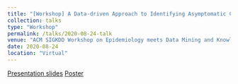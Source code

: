 ```yaml
---
title: "[Workshop] A Data-driven Approach to Identifying Asymptomatic C. diff Cases"
collection: talks
type: "Workshop"
permalink: /talks/2020-08-24-talk
venue: "ACM SIGKDD Workshop on Epidemiology meets Data Mining and Knowledge Discovery (epiDAMIK)"
date: 2020-08-24
location: "Virtual"
---
```


[Presentation slides](http://HankyuJang.github.io/files/ppt/2020_epiDAMIK_presentation.pdf)
[Poster](http://HankyuJang.github.io/files/poster/2020_epiDAMIK_poster.pdf)
